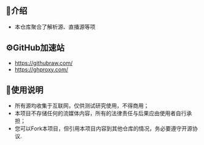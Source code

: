 ## 📖介绍
- 本仓库聚合了解析源、直播源等项


## ⚙️GitHub加速站 
-  https://githubraw.com/ 
- https://ghproxy.com/

## 🫶使用说明
- 所有源均收集于互联网，仅供测试研究使用，不得商用；
- 本项目不存储任何的流媒体内容，所有的法律责任与后果应由使用者自行承担；
- 您可以Fork本项目，但引用本项目内容到其他仓库的情况，务必要遵守开源协议. 
